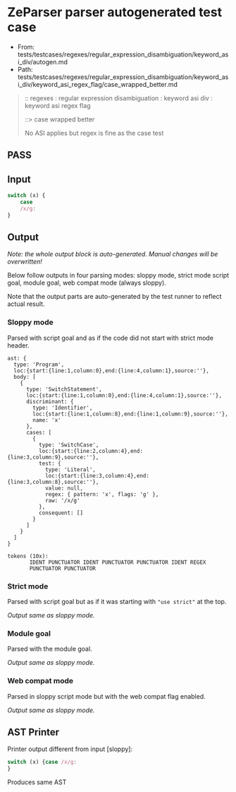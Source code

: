 # ZeParser parser autogenerated test case

- From: tests/testcases/regexes/regular_expression_disambiguation/keyword_asi_div/autogen.md
- Path: tests/testcases/regexes/regular_expression_disambiguation/keyword_asi_div/keyword_asi_regex_flag/case_wrapped_better.md

> :: regexes : regular expression disambiguation : keyword asi div : keyword asi regex flag
>
> ::> case wrapped better
>
> No ASI applies but regex is fine as the case test

## PASS

## Input

`````js
switch (x) {
    case
    /x/g:
}
`````

## Output

_Note: the whole output block is auto-generated. Manual changes will be overwritten!_

Below follow outputs in four parsing modes: sloppy mode, strict mode script goal, module goal, web compat mode (always sloppy).

Note that the output parts are auto-generated by the test runner to reflect actual result.

### Sloppy mode

Parsed with script goal and as if the code did not start with strict mode header.

`````
ast: {
  type: 'Program',
  loc:{start:{line:1,column:0},end:{line:4,column:1},source:''},
  body: [
    {
      type: 'SwitchStatement',
      loc:{start:{line:1,column:0},end:{line:4,column:1},source:''},
      discriminant: {
        type: 'Identifier',
        loc:{start:{line:1,column:8},end:{line:1,column:9},source:''},
        name: 'x'
      },
      cases: [
        {
          type: 'SwitchCase',
          loc:{start:{line:2,column:4},end:{line:3,column:9},source:''},
          test: {
            type: 'Literal',
            loc:{start:{line:3,column:4},end:{line:3,column:8},source:''},
            value: null,
            regex: { pattern: 'x', flags: 'g' },
            raw: '/x/g'
          },
          consequent: []
        }
      ]
    }
  ]
}

tokens (10x):
       IDENT PUNCTUATOR IDENT PUNCTUATOR PUNCTUATOR IDENT REGEX
       PUNCTUATOR PUNCTUATOR
`````

### Strict mode

Parsed with script goal but as if it was starting with `"use strict"` at the top.

_Output same as sloppy mode._

### Module goal

Parsed with the module goal.

_Output same as sloppy mode._

### Web compat mode

Parsed in sloppy script mode but with the web compat flag enabled.

_Output same as sloppy mode._

## AST Printer

Printer output different from input [sloppy]:

````js
switch (x) {case /x/g:
}
````

Produces same AST
